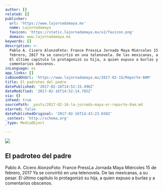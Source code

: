 ```yaml
---
author: []
related: []
publisher:
  url: 'https://www.lajornadamaya.mx'
  name: Lajornadamaya
  favicon: 'https://static.lajornadamaya.mx/v2/favicon.png'
  domain: www.lajornadamaya.mx
keywords: []
description: >-
  Pablo A. Cicero AlonzoFoto: France PressLa Jornada Maya Miércoles 15 de
  febrero, 2017 Ya se convirtió en una telenovela. De las mexicanas, a su pesar.
  El último capítulo lo protagonizó su hija, a quien expuso a burlas y a
  comentarios obscenos.
inLanguage: es
app_links: []
isBasedOnUrl: 'https://www.lajornadamaya.mx/2017-02-15/Reporte-8AM'
title: El padroteo del padre
datePublished: '2017-02-16T14:52:15.496Z'
dateModified: '2017-02-16T14:52:14.785Z'
via: {}
inFeed: true
sourcePath: _posts/2017-02-16-la-jornada-maya-or-reporte-8am.md
starred: false
datePublishedOriginal: '2017-02-16T14:43:23.658Z'
_context: 'http://schema.org'
_type: MediaObject

---
```

<article style=""><img src="https://img.lajornadamaya.mx/32/p1ab711757or_640-414-cover" /><h1>El padroteo del padre</h1><p>Pablo A. Cicero AlonzoFoto: France PressLa Jornada Maya Miércoles 15 de febrero, 2017 Ya se convirtió en una telenovela. De las mexicanas, a su pesar. El último capítulo lo protagonizó su hija, a quien expuso a burlas y a comentarios obscenos.</p></article>